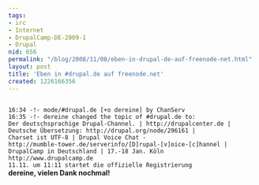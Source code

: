 ```yaml
---
tags:
- irc
- Internet
- DrupalCamp-DE-2009-1
- Drupal
nid: 656
permalink: "/blog/2008/11/08/eben-in-drupal-de-auf-freenode-net.html"
layout: post
title: 'Eben in #drupal.de auf freenode.net'
created: 1226166356
---
```

<code>
16:34 -!- mode/#drupal.de [+o dereine] by ChanServ
16:35 -!- dereine changed the topic of #drupal.de to: 
Der deutschsprachige Drupal-Channel. | http://drupalcenter.de | 
Deutsche Übersetzung: http://drupal.org/node/296161 | 
Charset ist UTF-8 | Drupal Voice Chat -
http://mumble-tower.de/serverinfo/[D]rupal-[v]oice-[c]hannel |
DrupalCamp in Deutschland | 17.-18 Jan. Köln
http://www.drupalcamp.de 
11.11. um 11:11 startet die offizielle Registrierung
</code>
<strong>dereine, vielen Dank nochmal!</strong><!--break-->
